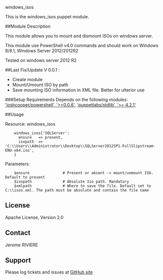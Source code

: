windows_isos

This is the windows_isos puppet module.

##Module Description

This module allows you to mount and dismount ISOs on windows server.

This module use PowerShell v4.0 commands and should work on Windows 8/8.1, Windows Server 2012/2012R2

Tested on windows server 2012 R2

##Last Fix/Update
V 0.0.1 :
 - Create module
 - Mount/Umount ISO by path
 - Save mounting ISO information in XML file. Better for ulterior use

###Setup Requirements
Depends on the following modules:
['joshcooper/powershell', '>=0.0.6'](https://forge.puppetlabs.com/joshcooper/powershell),
['puppetlabs/stdlib', '>= 4.2.1'](https://forge.puppetlabs.com/puppetlabs/stdlib)

##Usage

Resource: windows_isos
```
	windows_isos{'SQLServer':
	  ensure   => present,
	  isopath  => 'C:\\Users\\Administrator\\Desktop\\SQLServer2012SP1-FullSlipstream-ENU-x64.iso',
	}
```

Parameters:
```
	$ensure               # Present or absent -> mount/unmount ISO. Default to present
	$isopath              # Absolute Iso path. Mandatory
	$xmlpath              # Where to save the file. Default set to C:\\isos.xml. The path must be absolute and contain the file name
```

License
-------
Apache License, Version 2.0

Contact
-------
Jerome RIVIERE

Support
-------

Please log tickets and issues at [GitHub site](https://github.com/ninja-2/windows_isos/issues)
